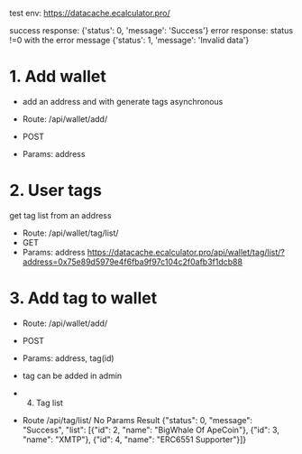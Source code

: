 test env: https://datacache.ecalculator.pro/

success response: {'status': 0, 'message': 'Success'}
error response: status !=0 with the error message
{'status': 1, 'message': 'Invalid data'}

# 1. Add wallet

* add an address and with generate tags asynchronous

* Route: /api/wallet/add/
* POST
* Params: address

# 2. User tags
get tag list from an address
* Route: /api/wallet/tag/list/
* GET
* Params: address
https://datacache.ecalculator.pro/api/wallet/tag/list/?address=0x75e89d5979e4f6fba9f97c104c2f0afb3f1dcb88

# 3. Add tag to wallet

* Route: /api/wallet/add/
* POST
* Params: address, tag(id)
* tag can be added in admin

* 4. Tag list 
* Route /api/tag/list/
No Params
Result
{"status": 0, "message": "Success", "list": [{"id": 2, "name": "BigWhale Of ApeCoin"}, {"id": 3, "name": "XMTP"}, {"id": 4, "name": "ERC6551 Supporter"}]}
